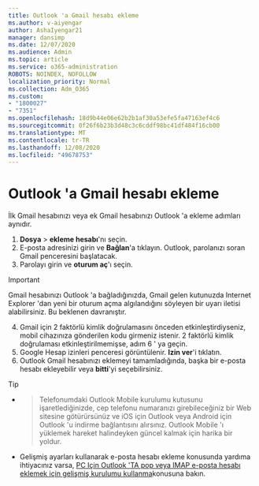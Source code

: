 ```yaml
---
title: Outlook 'a Gmail hesabı ekleme
ms.author: v-aiyengar
author: AshaIyengar21
manager: dansimp
ms.date: 12/07/2020
ms.audience: Admin
ms.topic: article
ms.service: o365-administration
ROBOTS: NOINDEX, NOFOLLOW
localization_priority: Normal
ms.collection: Adm_O365
ms.custom:
- "1800027"
- "7351"
ms.openlocfilehash: 18d9b44e06e62b2b1af30a53efe5fa47163ef4c6
ms.sourcegitcommit: 0f26f6b23b3d48c3c6cddf98bc41df484f16cb00
ms.translationtype: MT
ms.contentlocale: tr-TR
ms.lasthandoff: 12/08/2020
ms.locfileid: "49678753"
---
```

# <a name="add-a-gmail-account-to-outlook"></a>Outlook 'a Gmail hesabı ekleme

İlk Gmail hesabınızı veya ek Gmail hesabınızı Outlook 'a ekleme adımları aynıdır.

1. **Dosya**  >  **ekleme hesabı**'nı seçin.
1. E-posta adresinizi girin ve **Bağlan**'a tıklayın. Outlook, parolanızı soran Gmail penceresini başlatacak. 
1. Parolayı girin ve **oturum aç**'ı seçin.
> [!IMPORTANT]
> Gmail hesabınızı Outlook 'a bağladığınızda, Gmail gelen kutunuzda Internet Explorer 'dan yeni bir oturum açma algılandığını söyleyen bir uyarı iletisi alabilirsiniz. Bu beklenen davranıştır.
4. Gmail için 2 faktörlü kimlik doğrulamasını önceden etkinleştirdiyseniz, mobil cihazınıza gönderilen kodu girmeniz istenir. 2 faktörlü kimlik doğrulaması etkinleştirilmemişse, adım 6 ' ya geçin.
1. Google Hesap izinleri penceresi görüntülenir. **Izin ver**'i tıklatın.
1. Outlook Gmail hesabınızı eklemeyi tamamladığında, başka bir e-posta hesabı ekleyebilir veya **bitti**'yi seçebilirsiniz.
> [!TIP]
- > Telefonumdaki Outlook Mobile kurulumu kutusunu işaretlediğinizde, cep telefonu numaranızı girebileceğiniz bir Web sitesine götürürsünüz ve iOS için Outlook veya Android için Outlook 'u indirme bağlantısını alırsınız. Outlook Mobile 'ı yüklemek hareket halindeyken güncel kalmak için harika bir yoldur.
- Gelişmiş ayarları kullanarak e-posta hesabı ekleme konusunda yardıma ihtiyacınız varsa, [PC Için Outlook 'TA pop veya IMAP e-posta hesabı eklemek için gelişmiş kurulumu kullanma](https://support.microsoft.com/office/change-or-update-email-account-settings-in-outlook-for-windows-560a9065-3c3a-4ec5-a24f-cdb9a8d622a2#bkmk_advanced)konusuna bakın.
